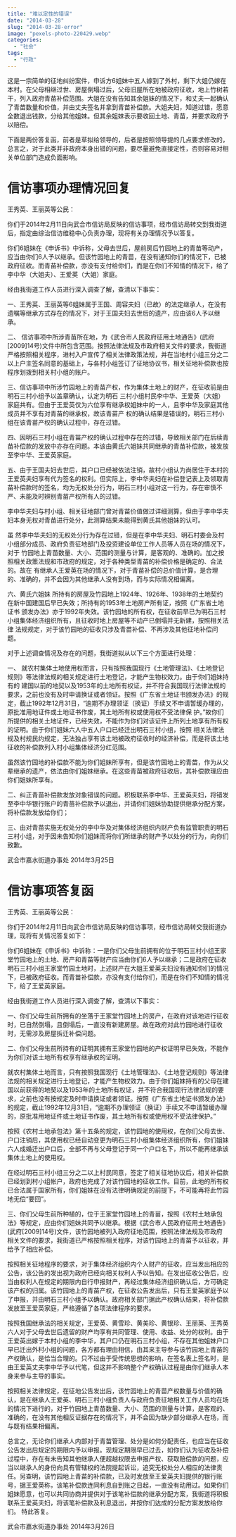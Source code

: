 ```yaml
---
title: "难以定性的错误"
date: "2014-03-28"
slug: "2014-03-28-error"
image: "pexels-photo-220429.webp"
categories: 
  - "社会"
tags: 
  - "行政"
---
```


这是一宗简单的征地纠纷案件，申诉方6姐妹中五人嫁到了外村，剩下大姐仍嫁在本村。在父母相继过世、房屋倒塌过后，父母旧屋所在地被政府征收，地上竹树若干，列入政府青苗补偿范围。大姐在没有告知其余姐妹的情况下，和丈夫一起确认了青苗数量和价值，并由丈夫签名并拿到青苗补偿款。大姐夫妇，知道过错，愿意全数退出钱款，分给其他姐妹。但其余姐妹表示要收回土地、青苗，并要求政府予以赔偿。

下面是两份答复函，前者是草拟给领导的，后者是按照领导提的几点要求修改的，总言之，对于此类并非政府本身出错的问题，要尽量避免直接定性，否则容易对相关单位部门造成负面影响。

# 信访事项办理情况回复

王秀英、王丽英等公民：

你们于2014年2月11日向武合市信访局反映的信访事项，经市信访局转交到我街道后，指定由综治信访维稳中心负责办理，现将有关办理情况予以答复。

你们6姐妹在《申诉书》中诉称，父母去世后，屋前房后竹园地上的青苗等动产，应当由你们6人予以继承。但该竹园地上的青苗，在没有通知你们的情况下，已被政府征收。而青苗补偿款，亦没有支付给你们，而是在你们不知情的情况下，给了李中华（大姐夫）、王爱英（大姐）家庭。

经由我街道工作人员进行深入调查了解，查清以下事实：

一、王秀英、王丽英等6姐妹属于王国、周容夫妇（已故）的法定继承人，在没有遗嘱等继承方式存在的情况下，对于王国夫妇去世后的遗产，应由该6人予以继承。

二、 信访事项中所涉青苗所在地，为《武合市人民政府征用土地通告》(武府\[2009\]14号)文件中所包含范围。按照法律法规及市政府相关文件的要求，我街道严格按照相关程序，进村入户宣传了相关法律政策法规，并在当地村小组三分之二以上户主签名同意的基础上，与各村小组签订了征地协议书，相关征地补偿款也按 程序划拨到相关村小组的账户。

三、信访事项中所涉竹园地上的青苗产权，作为集体土地上的财产，在征收前是由明石三村小组予以盖章确认，认定为明石 三村小组村民李中华、王爱英（大姐）家庭共有。但由于王爱英仅为六位享有继承权姐妹中的一人，且李中华及家庭其他成员并不享有对青苗的继承权，故该青苗产 权的确认结果是错误的，明石三村小组在该青苗产权的确认过程中，存在过错。

四、因明石三村小组在青苗产权的确认过程中存在的过错，导致相关部门在后续青苗补偿款的发放中亦存在问题。本该由黄氏六姐妹共同继承的青苗补偿款，被发放至李中华、王爱英家庭。

五、由于王国夫妇去世后，其户口已经被依法注销，故村小组认为尚居住于本村的王爱英夫妇享有代为签名的权利。但实际上，李中华夫妇在补偿登记表上及领取青苗补偿款时的签名，均为无权处分行为，明石三村小组对这一行为，存在审慎不严、未能及时辨别青苗产权所有人的过错。

李中华夫妇与村小组、相关征地部门曾对青苗价值做过详细测算，但由于李中华夫妇本身无权对青苗进行处分，此测算结果未能得到黄氏其他姐妹的认可。

虽 然李中华夫妇的无权处分行为存在过错，但是在李中华夫妇、明石村委会及村小组部分成员、政府负责征地部门及投资建设单位工作人员等人员在场的情况下，对于 竹园地上青苗数量、大小、范围的测量与计算，是客观的、准确的。加之按照相关政策法规和市政府的规定，对于各种类型青苗的补偿价格是确定的、合法的。故在 有继承人王爱英在场的情况下，对于青苗补偿的总价值计算，是合理的、准确的，并不会因为其他继承人没有到场，而与实际情况相偏离。

六、黄氏六姐妹 所持有的房屋及竹园地上1924年、1926年、1938年的土地契约在新中国建国后早已失效；所持有的1953年土地房产所有证，按照《广东省土地证书 颁发办法》亦于1992年失效。该竹园地的所有权，在征收前早已为明石三村小组集体经济组织所有，且征收时地上房屋等不动产已倒塌并无新建，按照相关法律 法规规定，对于该竹园地的征收只涉及青苗补偿、不再涉及其他征地补偿问题。

对于上述调查情况及存在的问题，我街道拟从以下三个方面进行处理：

一、 就农村集体土地使用权而言，只有按照我国现行《土地管理法》、《土地登记规则》等法律法规的相关规定进行土地登记，才能产生物权效力。由于你们姐妹持有的 建国以前的地契以及1953年的土地所有权证，并不符合我国现行法律法规的要求，之前也没有及时申请换证或者领证。按照《广东省土地证书颁发办法》的规 定，截止1992年12月31日，“逾期不办理领证（换证）手续又不申请暂缓办理的，原批准用地证件或土地证书作废，其土地所有权或使用权不受法律保 护。”故你们所提供的相关土地证件，已经失效，不能作为你们对该证件上所列土地享有所有权的证明。由于你们姐妹六人中五人户口已经迁出明石三村小组，按照 相关法律法规及村规民约规定，无法独占享有该土地被政府征收时的经济补偿，而是将该土地征收的补偿款列入村小组集体经济分红范围。

虽然该竹园地的补偿款不能为你们姐妹所享有，但是该竹园地上的青苗，作为从父辈继承的遗产，依法由你们姐妹继承。在这些青苗被政府征收后，其补偿款理应由你们姐妹所享有。

二、纠正青苗补偿款发放对象错误的问题。积极联系李中华、王爱英夫妇，将错发至李中华银行账户的青苗补偿款予以退出，并请你们姐妹协助提供继承分配方案，将补偿款发放给你们；

三、由对青苗实施无权处分的李中华及对集体经济组织内财产负有监管职责的明石三村小组，对于因未告知你们姐妹而将你们所继承的财产予以处分的行为，向你们致歉。

武合市嘉水街道办事处 2014年3月25日

# 信访事项答复函

王秀英、王丽英等公民：

你们于2014年2月11日向武合市信访局反映的信访事项，经市信访局转交我街道办理，现将有关情况答复如下：

你们6姐妹在《申诉书》中诉称：一是你们父母生前拥有的位于明石三村小组王家堂竹园地上的土地、房产和青苗等财产应当由你们6人予以继承；二是政府在征收明石三村小组王家堂竹园土地时，上述财产在大姐王爱英夫妇没有通知你们的情况下，已被政府征收。而青苗补偿款，亦没有支付给你们，而是在你们不知情的情况下，给了王爱英家庭。

经由我街道工作人员进行深入调查了解，查清以下事实：

一、你们父母生前所拥有的坐落于王家堂竹园地上的房产，在政府对该地进行征收时，已自然倒塌，且倒塌后，一直没有新建房屋。故在政府对此竹园地进行征收时，无需涉及房屋拆迁补偿问题。

二、你们父母生前所持有的证明其拥有王家堂竹园地的产权证明早已失效，不能作为你们对该土地所有权享有继承权的证明。

就农村集体土地而言，只有按照我国现行《土地管理法》、《土地登记规则》等法律法规的相关规定进行土地登记，才能产生物权效力。由于你们姐妹持有的父母在建国以前获得的地契以及1953年的土地所有权证，并不符合我国现行法律法规的要求，之前也没有按规定及时申请换证或者领证。按照《广东省土地证书颁发办法》的规定，截止1992年12月31日，“逾期不办理领证（换证）手续又不申请暂缓办理的，原批准用地证件或土地证书作废，其土地所有权或使用权不受法律保护。”

按照《农村土地承包法》第十五条的规定，该竹园地的使用权，在你们父母去世、户口注销后，其使用权已经自动变更为明石三村小组集体经济组织所有，你们姐妹六人成婚迁出户口后，全部不再与父母登记于同一个户口名下，所以不能再继承该集体土地上的使用权。

在经过明石三村小组三分之二以上村民同意，签定了相关征地协议后，相关补偿款已经划到村小组帐户，政府也完成了对该竹园地的征收工作。目前，此地的所有权已合法属于国家所有，你们姐妹在没有法律明确规定的前提下，不可能再将此竹园地无偿“要回”。

三、你们父母生前所种植的，位于王家堂竹园地上的青苗，按照《农村土地承包法》等规定，应由你们姐妹共同予以继承。根据《武合市人民政府征用土地通告》(武府\[2009\]14号)文件，该竹园地被列入政府征地范围，按照法律法规及市政府相关文件的要求，我街道已严格按照相关程序，对该竹园地上的青苗予以征收，并给予了相应补偿。

按照相关征地程序的要求，对于集体经济组织内个人财产的征收，应当发出相应的公告，该公告的发出视为政府已经向相关权利人予以告知。在发出征收公告后，应当由权利人在规定的期限内自行申报财产，再经过集体经济组织确认后，方可确定该产权的归属。该竹园地上的青苗产权，在征收公告发出后，只有王爱英家庭予以了申报，并由明石三村小组予以确认。政府相关部门据此产权确认结果，将补偿款发放至王爱英家庭，严格遵循了各项法律程序的要求。

按照我国继承法的相关规定，王爱英、黄雪珍、黄美珍、黄银珍、王丽英、王秀英六人对于父母去世后遗留的财产均享有共同管理、使用、收益、处分的权利。由于王爱英出嫁于本村小组的李中华，其户口仍在明石三村小组，不存在其他姐妹户口早已迁出外村小组的问题，各方都有理由相信，由其来主导参与该竹园地上青苗的产权确认，是恰当合理的。只不过由于受传统思想的影响，在签名表上签名时，是由王爱英丈夫李中华予以代笔，但这并不影响整个产权确认过程是由你们继承人本身来参与主导的事实。

按照相关法律规定，在征地公告发出后，该竹园地上的青苗产权数量与价值的确认，是在继承人王爱英、明石三村小组负责人与政府负责征地相关工作人员均在场的情况下进行的，对于竹园地上青苗数量、大小、范围的测量与计算，是客观的、准确的，在没有其他相反证据存在的情况下，并不会因为缺少部分继承人在场，而与既有结果相偏离。

总言之，无论你们继承人内部对于青苗管理、处分是如何分配责任，也应当在征收公告发出后规定的期限内予以申报。现规定期限早已过去，如你们认为征收及补偿过程中，存在有未告知其他继承人便超越权限去申报产权、获取赔偿款的问题，应当以继承人的身份向具有管辖权的法院提起诉讼，追究无权处分人相应的法律责任。另查明，该竹园地上青苗的补偿款，已及时发放至王爱英夫妇提供的银行账号，据王爱英称，该笔补偿款连同利息自到账之日起，一直没有动用过。如果你们姐妹愿意，也可以共同协商并提供对于该笔补偿款的继承分配方案，我街道将积极联系王爱英夫妇，将该笔补偿款及利息退出，并按你们达成的分配方案发放给你们。 特此答复。

武合市嘉水街道办事处 2014年3月26日
